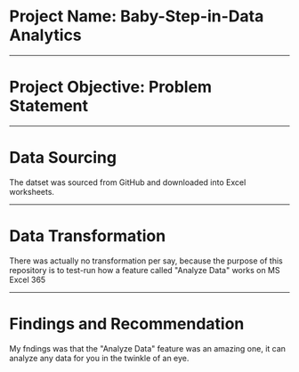 # Project Name: Baby-Step-in-Data Analytics

----
# Project Objective: Problem Statement



----
# Data Sourcing
The datset was sourced from GitHub and downloaded into Excel worksheets.

----
# Data Transformation
There was actually no transformation per say, because the purpose of this repository is to test-run how a feature called "Analyze Data" works on MS Excel 365

----
# Findings and Recommendation
My fndings was that the "Analyze Data" feature was an amazing one, it can analyze any data for you in the twinkle of an eye.
